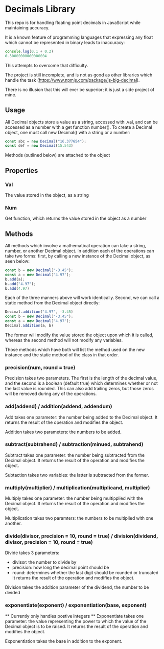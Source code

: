# Decimals Library

This repo is for handling floating point decimals in JavaScript while maintaining accuracy.

It is a known feature of programming languages that expressing any float which cannot be represented in binary leads to inaccuracy:
```js
console.log(0.1 + 0.2)
0.30000000000000004
```
This attempts to overcome that difficulty.

The project is still incomplete, and is not as good as other libraries which handle the task (https://www.npmjs.com/package/js-big-decimal).

There is no illusion that this will ever be superior; it is just a side project of mine.

## Usage

All Decimal objects store a value as a string, accessed with .val, and can be accessed as a number with a get function number(). To create a Decimal object, one must call new Decimal() with a string or a number:
```js
const abc = new Decimal("16.377654");
const def = new Decimal(15.543)
```

Methods (outlined below) are attached to the object

## Properties

### Val

The value stored in the object, as a string

### Num

Get function, which returns the value stored in the object as a number

## Methods

All methods which involve a mathematical operation can take a string, number, or another Decimal object. In addition each of the operations can take two forms: first, by calling a new instance of the Decimal object, as seen below: 
```js
const b = new Decimal("-3.45");
const a = new Decimal("4.97");
b.add(a);
b.add("4.97");
b.add(4.97)
```
Each of the three manners above will work identically. Second, we can call a static method from the Decimal object directly:
```js
Decimal.addition("4.97", -3.45)
const b = new Decimal("-3.45");
const a = new Decimal("4.97");
Decimal.addition(a, b)
```
The former will modify the value stored the object upon which it is called, whereas the second method will not modify any variables.

Those methods which have both will list the method used on the new instance and the static method of the class in that order.

### precision(num, round = true)

Precision takes two parameters. The first is the length of the decimal value, and the second is a boolean (default true) which determines whether or not the last value is rounded. This can also add trailing zeros, but those zeros will be removed during any of the operations.

### add(addend) / addition(addend, addendum) 
Add takes one parameter: the number being added to the Decimal object. It returns the result of the operation and modifies the object.

Addition takes two parameters: the numbers to be added.

### subtract(subtrahend) / subtraction(minued, subtrahend)
Subtract takes one parameter: the number being subtracted from the Decimal object. It returns the result of the operation and modifies the object.

Subtaction takes two variables: the latter is subtracted from the former.

### multiply(multiplier) / multiplication(multiplicand, multiplier)
Multiply takes one parameter: the number being multipplied with the Decimal object. It returns the result of the operation and modifies the object.

Multiplication takes two paramters: the numbers to be multiplied with one another.

### divide(divisor, precision = 10, round = true) / division(dividend, divisor, precision = 10, round = true)
Divide takes 3 parameters:
- divisor: the number to divide by
- precision: how long the decimal point should be
- round: determines whether the last digit should be rounded or truncated
It returns the result of the operation and modifies the object.

Division takes the addition parameter of the dividend, the number to be divided

### exponentiate(exponent) / exponentiation(base, exponent)
** Currently only handles postive integers **
Exponentiate takes one parameter: the value representing the power to which the value of the Decimal object is to be raised. It returns the result of the operation and modifies the object.

Exponentiation takes the base in addition to the exponent.

